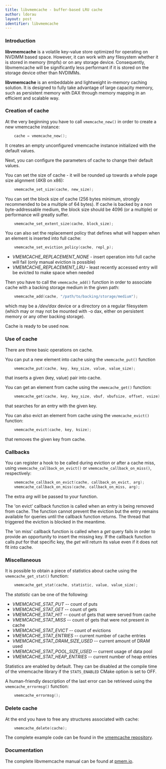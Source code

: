```yaml
---
title: libvmemcache - buffer-based LRU cache
author: ldorau
layout: post
identifier: libvmemcache
---
```


### Introduction

**libvmemcache** is a volatile key-value store optimized for operating on
NVDIMM based space. However, it can work with any filesystem whether it is
stored in memory (tmpfs) or on any storage device. Consequently, libvmemcache
will be significantly less performant if it is stored on the storage device
other than NVDIMMs.

**libvmemcache** is an embeddable and lightweight in-memory caching solution.
It is designed to fully take advantage of large capacity memory,
such as persistent memory with DAX through memory mapping in an efficient
and scalable way.

### Creation of cache

At the very beginning you have to call `vmemcache_new()`
in order to create a new vmemcache instance:

```c
	cache = vmemcache_new();
```

It creates an empty unconfigured vmemcache instance initialized
with the default values.

Next, you can configure the parameters of cache to change
their default values.

You can set the size of cache - it will be rounded up towards
a whole page size alignment (4KB on x86):

```c
	vmemcache_set_size(cache, new_size);
```

You can set the block size of cache (256 bytes minimum,
strongly recommended to be a multiple of 64 bytes). If cache is backed
by a non byte-addressable medium, the block size should be 4096 (or a multiple)
or performance will greatly suffer.

```c
	vmemcache_set_extent_size(cache, block_size);
```

You can also set the replacement policy that defines what will happen
when an element is inserted into full cache:

```c
	vmemcache_set_eviction_policy(cache, repl_p);
```

- *VMEMCACHE_REPLACEMENT_NONE* - insert operation into full cache will fail
   (only manual eviction is possible)
- *VMEMCACHE_REPLACEMENT_LRU* - least recently accessed entry will be evicted
   to make space when needed

Then you have to call the `vmemcache_add()` function in order to associate
cache with a backing storage medium in the given path:

```c
	vmemcache_add(cache, "/path/to/backing/storage/medium");
```

which may be a */dev/dax* device or a directory on a regular filesystem
(which may or may not be mounted with -o dax, either on persistent memory
or any other backing storage).

Cache is ready to be used now.

### Use of cache

There are three basic operations on cache.

You can put a new element into cache using the `vmemcache_put()` function

```c
	vmemcache_put(cache, key, key_size, value, value_size);
```

that inserts a given (key, value) pair into cache.

You can get an element from cache using the `vmemcache_get()` function:

```c
	vmemcache_get(cache, key, key_size, vbuf, vbufsize, offset, vsize);
```

that searches for an entry with the given key.

You can also evict an element from cache using the `vmemcache_evict()`
function:

```c
	vmemcache_evict(cache, key, ksize);
```

that removes the given key from cache.

### Callbacks

You can register a hook to be called during eviction or after a cache miss,
using `vmemcache_callback_on_evict()` or `vmemcache_callback_on_miss()`,
respectively:

```c
	vmemcache_callback_on_evict(cache, callback_on_evict, arg);
	vmemcache_callback_on_miss(cache, callback_on_miss, arg);
```

The extra *arg* will be passed to your function.

The 'on evict' callback function is called when an entry is being removed from
cache. The function cannot prevent the eviction but the entry remains available
for queries until the callback function returns. The thread that triggered
the eviction is blocked in the meantime.

The 'on miss' callback function is called when a *get* query fails in order to
provide an opportunity to insert the missing key. If the callback function
calls *put* for that specific key, the *get* will return its value even
if it does not fit into cache.

### Miscellaneous

It is possible to obtain a piece of statistics about cache
using the `vmemcache_get_stat()` function:

```c
	vmemcache_get_stat(cache, statistic, value, value_size);
```

The *statistic* can be one of the following:

- *VMEMCACHE_STAT_PUT* -- count of puts
- *VMEMCACHE_STAT_GET* -- count of gets
- *VMEMCACHE_STAT_HIT* -- count of gets that were served from cache
- *VMEMCACHE_STAT_MISS* -- count of gets that were not present in cache
- *VMEMCACHE_STAT_EVICT* -- count of evictions
- *VMEMCACHE_STAT_ENTRIES* -- current number of cache entries
- *VMEMCACHE_STAT_DRAM_SIZE_USED* -- current amount of DRAM used
- *VMEMCACHE_STAT_POOL_SIZE_USED* -- current usage of data pool
- *VMEMCACHE_STAT_HEAP_ENTRIES* -- current number of heap entries

Statistics are enabled by default. They can be disabled at the compile time
of the vmemcache library if the `STATS_ENABLED` CMake option is set to OFF.

A human-friendly description of the last error can be retrieved using
the `vmemcache_errormsg()` function:

```c
	vmemcache_errormsg();
```


### Delete cache

At the end you have to free any structures associated with cache:

```c
	vmemcache_delete(cache);
```

The complete example code can be found in the
[vmemcache repository](https://github.com/pmem/vmemcache/blob/master/tests/example.c).

### Documentation

The complete libvmemcache manual can be found at
[pmem.io](https://pmem.io/vmemcache/manpages/master/vmemcache.3.html).
